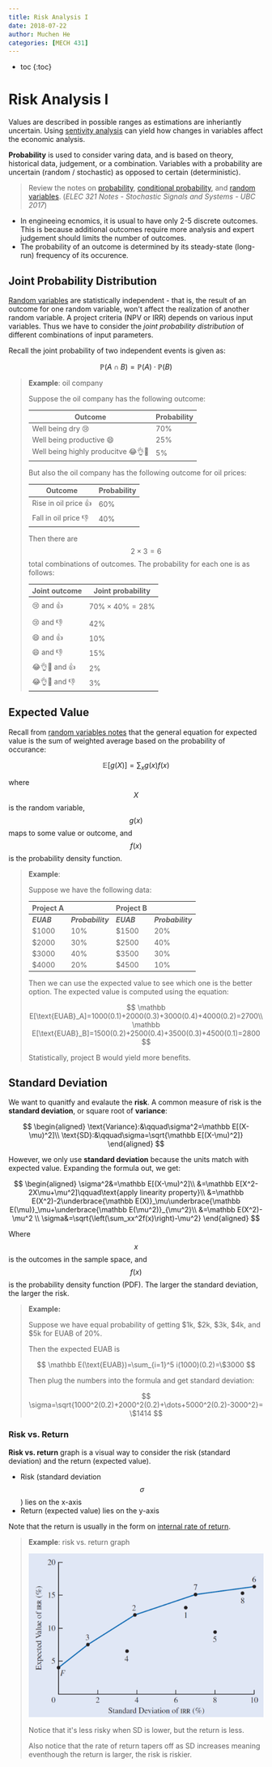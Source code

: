 ```yaml
---
title: Risk Analysis I
date: 2018-07-22
author: Muchen He
categories: [MECH 431]
---
```




- toc
{:toc}

# Risk Analysis I

Values are described in possible ranges as estimations are inheriantly uncertain. Using [sentivity analysis](/documents/MECH431/l13) can yield how changes in variables affect the economic analysis.

**Probability** is used to consider varing data, and is based on theory, historical data, judgement, or a combination. Variables with a probability are uncertain (random / stochastic) as opposed to certain (deterministic).

> Review the notes on [probability](/documents/ELEC321/ELEC321-Module1), [conditional probability](/documents/ELEC321/ELEC321-Module2), and [random variables](/documents/ELEC321/ELEC321-Module3). (*ELEC 321 Notes - Stochastic Signals and Systems - UBC 2017*)

- In engineeing ecnomics, it is usual to have only 2-5 discrete outcomes. This is because additional outcomes require more analysis and expert judgement should limits the number of outcomes.
- The probability of an outcome is determined by its steady-state (long-run) frequency of its occurence.



## Joint Probability Distribution

[Random variables](/documents/ELEC321/ELEC321-Module3) are statistically independent - that is, the result of an outcome for one random variable, won't affect the realization of another random variable. A project criteria (NPV or IRR) depends on various input variables. Thus we have to consider the *joint probability distribution* of different combinations of input parameters.

Recall the joint probability of two independent events is given as:

$$
\mathbb P(A\cap B)=\mathbb P (A)\cdot \mathbb P(B)
$$

> **Example**: oil company
>
> Suppose the oil company has the following outcome:
>
> | Outcome                                          | Probability |
> | ------------------------------------------------ | ----------- |
> | Well being dry :cry:                             | 70%         |
> | Well being productive :smile:                    | 25%         |
> | Well being highly producitve :joy::ok_hand::100: | 5%          |
>
> But also the oil company has the following outcome for oil prices:
>
> | Outcome                        | Probability |
> | ------------------------------ | ----------- |
> | Rise in oil price :thumbsup:   | 60%         |
> | Fall in oil price :thumbsdown: | 40%         |
>
> Then there are $$2\times 3=6$$ total combinations of outcomes. The probability for each one is as follows:
>
> | Joint outcome                        | Joint probability      |
> | ------------------------------------ | ---------------------- |
> | :cry: and :thumbsup:                 | $$70\%\times 40\%=28\%$$ |
> | :cry: and :thumbsdown:               | 42%                    |
> | :smile: and :thumbsup:               | 10%                    |
> | :smile: and :thumbsdown:             | 15%                    |
> | :joy::ok_hand::100: and :thumbsup:   | 2%                     |
> | :joy::ok_hand::100: and :thumbsdown: | 3%                     |



## Expected Value

Recall from [random variables notes](/documents/ELEC321/ELEC321-Module3#header-n70) that the general equation for expected value is the sum of weighted average based on the probability of occurance:

$$
\mathbb E[g(X)]=\sum_{x}g(x)f(x)
$$

where $$X$$ is the random variable, $$g(x)$$ maps to some value or outcome, and $$f(x)$$ is the probability density function.

> **Example**:
>
> Suppose we have the following data:
>
> | Project A  |                   | Project B  | |
> | ---------- | ----------------- | ---------- |---- |
> | ***EUAB*** | ***Probability*** | ***EUAB*** | ***Probability*** |
> | \$1000 | 10% | \$1500 | 20% |
> | \$2000 | 30% | \$2500 | 40% |
> | \$3000 | 40% | \$3500 | 30% |
> | \$4000 | 20% | \$4500 | 10% |
>
> Then we can use the expected value to see which one is the better option. The expected value is computed using the equation:
>
> $$
> \mathbb E[\text{EUAB}_A]=1000(0.1)+2000(0.3)+3000(0.4)+4000(0.2)=2700\\
> \mathbb E[\text{EUAB}_B]=1500(0.2)+2500(0.4)+3500(0.3)+4500(0.1)=2800
> $$
>
> Statistically, project B would yield more benefits.



## Standard Deviation

We want to quanitfy and evalaute the **risk**. A common measure of risk is the **standard deviation**, or square root of **variance**:

$$
\begin{aligned}
\text{Variance}:&\qquad\sigma^2=\mathbb E[(X-\mu)^2]\\
\text{SD}:&\qquad\sigma=\sqrt{\mathbb E[(X-\mu)^2]}
\end{aligned}
$$

However, we only use **standard deviation** because the units match with expected value. Expanding the formula out, we get:

$$
\begin{aligned}
\sigma^2&=\mathbb E[(X-\mu)^2]\\
&=\mathbb E[X^2-2X\mu+\mu^2]\qquad\text{apply linearity property}\\
&=\mathbb E(X^2)-2\underbrace{\mathbb E(X)}_\mu\underbrace{\mathbb E(\mu)}_\mu+\underbrace{\mathbb E(\mu^2)}_{\mu^2}\\
&=\mathbb E(X^2)-\mu^2
\\
\sigma&=\sqrt{\left(\sum_xx^2f(x)\right)-\mu^2}
\end{aligned}
$$

Where $$x$$ is the outcomes in the sample space, and $$f(x)$$ is the probability density function (PDF). The larger the standard deviation, the larger the risk.

> **Example:**
>
> Suppose we have equal probability of getting \$1k, \$2k, \$3k, \$4k, and \$5k for EUAB of 20%.
>
> Then the expected EUAB is
>
> $$
> \mathbb E(\text{EUAB})=\sum_{i=1}^5 i(1000)(0.2)=\$3000
> $$
>
> Then plug the numbers into the formula and get standard deviation:
>
> $$
> \sigma=\sqrt{1000^2(0.2)+2000^2(0.2)+\dots+5000^2(0.2)-3000^2}=\$1414
> $$
>

### Risk vs. Return

**Risk vs. return** graph is a visual way to consider the risk (standard deviation) and the return (expected value).

- Risk (standard deviation $$\sigma$$) lies on the x-axis
- Return (expected value) lies on the y-axis

Note that the return is usually in the form on [internal rate of return](/documents/MECH431/l10).

> **Example**: risk vs. return graph
>
> ![image-20180722232801715](assets/image-20180722232801715.png)
>
> Notice that it's less risky when SD is lower, but the return is less.
>
> Also notice that the rate of return tapers off as SD increases meaning eventhough the return is larger, the risk is riskier.

